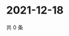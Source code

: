 # 2021-12-18

共 0 条

<!-- BEGIN WEIBO -->
<!-- 最后更新时间 Sat Dec 18 2021 14:14:20 GMT+0800 (China Standard Time) -->

<!-- END WEIBO -->

